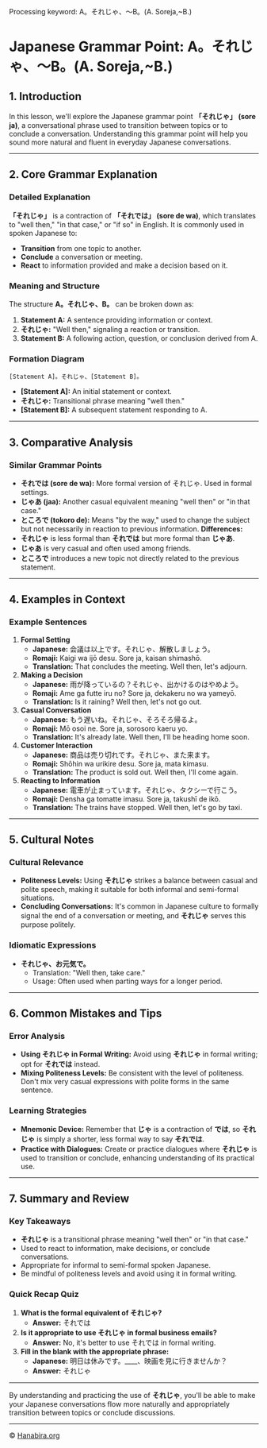 Processing keyword: A。それじゃ、～B。(A. Soreja,~B.)
# Japanese Grammar Point: A。それじゃ、～B。(A. Soreja,~B.)

## 1. Introduction
In this lesson, we'll explore the Japanese grammar point **「それじゃ」 (sore ja)**, a conversational phrase used to transition between topics or to conclude a conversation. Understanding this grammar point will help you sound more natural and fluent in everyday Japanese conversations.

---
## 2. Core Grammar Explanation
### Detailed Explanation
**「それじゃ」** is a contraction of **「それでは」 (sore de wa)**, which translates to "well then," "in that case," or "if so" in English. It is commonly used in spoken Japanese to:
- **Transition** from one topic to another.
- **Conclude** a conversation or meeting.
- **React** to information provided and make a decision based on it.
### Meaning and Structure
The structure **A。それじゃ、B。** can be broken down as:
1. **Statement A:** A sentence providing information or context.
2. **それじゃ:** "Well then," signaling a reaction or transition.
3. **Statement B:** A following action, question, or conclusion derived from A.
### Formation Diagram
```plaintext
[Statement A]。それじゃ、[Statement B]。
```
- **[Statement A]:** An initial statement or context.
- **それじゃ:** Transitional phrase meaning "well then."
- **[Statement B]:** A subsequent statement responding to A.
---
## 3. Comparative Analysis
### Similar Grammar Points
- **それでは (sore de wa):** More formal version of それじゃ. Used in formal settings.
- **じゃあ (jaa):** Another casual equivalent meaning "well then" or "in that case."
- **ところで (tokoro de):** Means "by the way," used to change the subject but not necessarily in reaction to previous information.
**Differences:**
- **それじゃ** is less formal than **それでは** but more formal than **じゃあ**.
- **じゃあ** is very casual and often used among friends.
- **ところで** introduces a new topic not directly related to the previous statement.
---
## 4. Examples in Context
### Example Sentences
1. **Formal Setting**
   - **Japanese:** 会議は以上です。それじゃ、解散しましょう。
   - **Romaji:** Kaigi wa ijō desu. Sore ja, kaisan shimashō.
   - **Translation:** That concludes the meeting. Well then, let's adjourn.
2. **Making a Decision**
   - **Japanese:** 雨が降っているの？それじゃ、出かけるのはやめよう。
   - **Romaji:** Ame ga futte iru no? Sore ja, dekakeru no wa yameyō.
   - **Translation:** Is it raining? Well then, let's not go out.
3. **Casual Conversation**
   - **Japanese:** もう遅いね。それじゃ、そろそろ帰るよ。
   - **Romaji:** Mō osoi ne. Sore ja, sorosoro kaeru yo.
   - **Translation:** It's already late. Well then, I'll be heading home soon.
4. **Customer Interaction**
   - **Japanese:** 商品は売り切れです。それじゃ、また来ます。
   - **Romaji:** Shōhin wa urikire desu. Sore ja, mata kimasu.
   - **Translation:** The product is sold out. Well then, I'll come again.
5. **Reacting to Information**
   - **Japanese:** 電車が止まっています。それじゃ、タクシーで行こう。
   - **Romaji:** Densha ga tomatte imasu. Sore ja, takushī de ikō.
   - **Translation:** The trains have stopped. Well then, let's go by taxi.
---
## 5. Cultural Notes
### Cultural Relevance
- **Politeness Levels:** Using **それじゃ** strikes a balance between casual and polite speech, making it suitable for both informal and semi-formal situations.
- **Concluding Conversations:** It's common in Japanese culture to formally signal the end of a conversation or meeting, and **それじゃ** serves this purpose politely.
### Idiomatic Expressions
- **それじゃ、お元気で。**
  - Translation: "Well then, take care."
  - Usage: Often used when parting ways for a longer period.
---
## 6. Common Mistakes and Tips
### Error Analysis
- **Using それじゃ in Formal Writing:** Avoid using **それじゃ** in formal writing; opt for **それでは** instead.
- **Mixing Politeness Levels:** Be consistent with the level of politeness. Don't mix very casual expressions with polite forms in the same sentence.
### Learning Strategies
- **Mnemonic Device:** Remember that **じゃ** is a contraction of **では**, so **それじゃ** is simply a shorter, less formal way to say **それでは**.
- **Practice with Dialogues:** Create or practice dialogues where **それじゃ** is used to transition or conclude, enhancing understanding of its practical use.
---
## 7. Summary and Review
### Key Takeaways
- **それじゃ** is a transitional phrase meaning "well then" or "in that case."
- Used to react to information, make decisions, or conclude conversations.
- Appropriate for informal to semi-formal spoken Japanese.
- Be mindful of politeness levels and avoid using it in formal writing.
### Quick Recap Quiz
1. **What is the formal equivalent of それじゃ?**
   - **Answer:** それでは
2. **Is it appropriate to use それじゃ in formal business emails?**
   - **Answer:** No, it's better to use それでは in formal writing.
3. **Fill in the blank with the appropriate phrase:**
   - **Japanese:** 明日は休みです。____、映画を見に行きませんか？
   - **Answer:** それじゃ
---
By understanding and practicing the use of **それじゃ**, you'll be able to make your Japanese conversations flow more naturally and appropriately transition between topics or conclude discussions.


---

© [Hanabira.org](https://hanabira.org)
